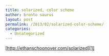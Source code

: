 ```yaml
---
title: solarized, color scheme
author: bronto saurus
layout: post
permalink: /2013/02/solarized-color-scheme/
categories:
  - Uncategorized
---
```

[http://ethanschoonover.com/solarized][1]

 [1]: http://ethanschoonover.com/solarized "http://ethanschoonover.com/solarized"